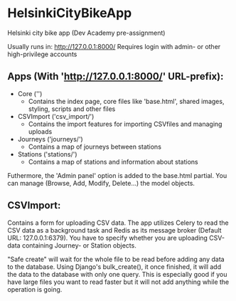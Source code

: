 # HelsinkiCityBikeApp
Helsinki city bike app (Dev Academy pre-assignment)

Usually runs in: http://127.0.0.1:8000/
Requires login with admin- or other high-privilege accounts

## Apps (With 'http://127.0.0.1:8000/' URL-prefix):
 - Core ('')
    - Contains the index page, core files like 'base.html', shared images, styling, scripts and other files
 - CSVImport ('csv_import/')
    - Contains the import features for importing CSVfiles and managing uploads 
 - Journeys ('journeys/')
    - Contains a map of journeys between stations
 - Stations ('stations/')
    - Contains a map of stations and information about stations

Futhermore, the 'Admin panel' option is added to the base.html partial. 
You can manage (Browse, Add, Modify, Delete...) the model objects.

## CSVImport:
Contains a form for uploading CSV data.
The app utilizes Celery to read the CSV data as a background task and Redis as its message broker (Default URL: 127.0.0.1:6379). 
You have to specify whether you are uploading CSV-data containing Journey- or Station objects. 

"Safe create" will wait for the whole file to be read before adding any data to the database. Using Django's bulk_create(), it once finished, it will add the data to the database with only one query. This is especially good if you have large files you want
to read faster but it will not add anything while the operation is going.